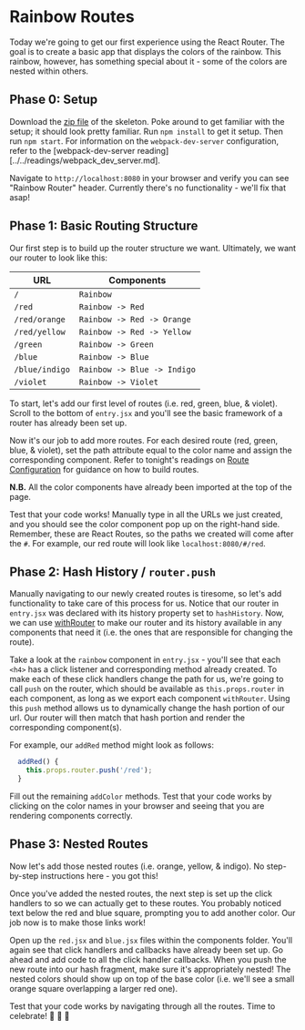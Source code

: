 # Rainbow Routes

Today we're going to get our first experience using the React Router. The goal is to create a basic app that displays the colors of the rainbow. This rainbow, however, has something special about it - some of the colors are nested within others.

## Phase 0: Setup

Download the [zip file][zip-skeleton] of the skeleton. Poke around to get familiar with the setup; it should look pretty familiar. Run `npm install` to get it setup. Then run `npm start`. For information on the `webpack-dev-server` configuration, refer to the [webpack-dev-server reading][../../readings/webpack_dev_server.md].

Navigate to `http://localhost:8080` in your browser and verify you can see "Rainbow Router" header.  Currently there's no functionality - we'll fix that asap!

## Phase 1: Basic Routing Structure

Our first step is to build up the router structure we want.  Ultimately, we want our router to look like this:

URL                     | Components
------------------------|-----------
`/`                     | `Rainbow`
`/red`                  | `Rainbow -> Red`
`/red/orange`           | `Rainbow -> Red -> Orange`
`/red/yellow`           | `Rainbow -> Red -> Yellow`
`/green`                | `Rainbow -> Green`
`/blue`                 | `Rainbow -> Blue`
`/blue/indigo`          | `Rainbow -> Blue -> Indigo`
`/violet`               | `Rainbow -> Violet`


To start, let's add our first level of routes (i.e. red, green, blue, & violet).  Scroll to the bottom of `entry.jsx` and you'll see the basic framework of a router has already been set up.  

Now it's our job to add more routes.  For each desired route (red, green, blue, & violet), set the path attribute equal to the color name and assign the corresponding component.  Refer to tonight's readings on [Route Configuration][route-config-reading] for guidance on how to build routes.

**N.B.** All the color components have already been imported at the top of the page.  

Test that your code works!  Manually type in all the URLs we just created, and you should see the color component pop up on the right-hand side.  Remember, these are React Routes, so the paths we created will come after the `#`.  For example, our red route will look like `localhost:8080/#/red`.

## Phase 2: Hash History / `router.push`

Manually navigating to our newly created routes is tiresome, so let's add functionality to take care of this process for us. Notice that our router in `entry.jsx` was declared with its history property set to `hashHistory`. Now, we can use [withRouter][with-router] to make our router and its history available in any components that need it (i.e. the ones that are responsible for changing the route).

Take a look at the `rainbow` component in `entry.jsx` - you'll see that each `<h4>` has a click listener and corresponding method already created. To make each of these click handlers change the path for us, we're going to call `push` on the router, which should be available as `this.props.router` in each component, as long as we export each component `withRouter`. Using this `push` method allows us to dynamically change the hash portion of our url. Our router will then match that hash portion and render the corresponding component(s).

For example, our `addRed` method might look as follows:

```js
  addRed() {
    this.props.router.push('/red');
  }
```

Fill out the remaining `addColor` methods.  Test that your code works by clicking on the color names in your browser and seeing that you are rendering components correctly.  

## Phase 3: Nested Routes

Now let's add those nested routes (i.e. orange, yellow, & indigo).  No step-by-step instructions here - you got this!  

Once you've added the nested routes, the next step is set up the click handlers to so we can actually get to these routes. You probably noticed text below the red and blue square, prompting you to add another color.  Our job now is to make those links work!

Open up the `red.jsx` and `blue.jsx` files within the components folder.  You'll again see that click handlers and callbacks have already been set up.  Go ahead and add code to all the click handler callbacks.  When you push the new route into our hash fragment, make sure it's appropriately nested!  The nested colors should show up on top of the base color (i.e. we'll see a small orange square overlapping a larger red one).

Test that your code works by navigating through all the routes.  Time to celebrate! :tada: :rainbow: :tada:

[route-config-reading]: https://github.com/reactjs/react-router/blob/master/docs/guides/RouteConfiguration.md
[with-router]: https://github.com/reactjs/react-router/blob/master/docs/API.md#withroutercomponent-options
[hash-history]: https://github.com/reactjs/react-router/blob/master/upgrade-guides/v2.0.0.md#using-history-with-router

[zip-skeleton]: ./rainbow_routes.zip?raw=true
